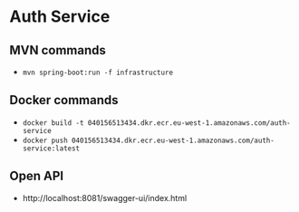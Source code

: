 # Auth Service

## MVN commands

- `mvn spring-boot:run -f infrastructure`

## Docker commands

- `docker build -t 040156513434.dkr.ecr.eu-west-1.amazonaws.com/auth-service`
- `docker push 040156513434.dkr.ecr.eu-west-1.amazonaws.com/auth-service:latest`

## Open API

- http://localhost:8081/swagger-ui/index.html
